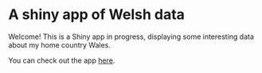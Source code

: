 A shiny app of Welsh data
================

Welcome! This is a Shiny app in progress, displaying some interesting
data about my home country Wales.

You can check out the app
[here](https://jamie-ralph.shinyapps.io/wales-shiny-app/).
